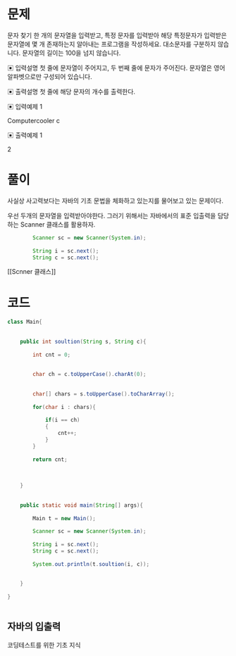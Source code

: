 
# 문제

문자 찾기 한 개의 문자열을 입력받고, 특정 문자를 입력받아 해당 특정문자가 입력받은 문자열에 몇 개 존재하는지 알아내는 프로그램을 작성하세요. 대소문자를 구분하지 않습니다. 문자열의 길이는 100을 넘지 않습니다. 

▣ 입력설명 첫 줄에 문자열이 주어지고, 두 번째 줄에 문자가 주어진다. 문자열은 영어 알파벳으로만 구성되어 있습니다. 

▣ 출력설명 첫 줄에 해당 문자의 개수를 출력한다. 

▣ 입력예제 1 

Computercooler 
c 

▣ 출력예제 1 

2

# 풀이

사실상 사고력보다는 자바의 기초 문법을 체화하고 있는지를 물어보고 있는 문제이다. 

우선 두개의 문자열을 입력받아야한다. 그러기 위해서는 자바에서의 표준 입출력을 담당하는 Scanner 클래스를 활용하자. 

```java
        Scanner sc = new Scanner(System.in);  
  
        String i = sc.next();  
        String c = sc.next();  

```

[[Scnner 클래스]]




# 코드
``` java
class Main{  
  
  
    public int soultion(String s, String c){  
  
        int cnt = 0;  
  
  
        char ch = c.toUpperCase().charAt(0);  
  
  
        char[] chars = s.toUpperCase().toCharArray();  
  
        for(char i : chars){  
  
            if(i == ch)  
            {  
                cnt++;  
            }  
        }  
  
        return cnt;  
  
  
  
    }  
  
  
    public static void main(String[] args){  
  
        Main t = new Main();  
  
        Scanner sc = new Scanner(System.in);  
  
        String i = sc.next();  
        String c = sc.next();  
  
        System.out.println(t.soultion(i, c));  
  
  
    }  
  
}



```


## 자바의 입출력 

코딩테스트를 위한 기초 지식 